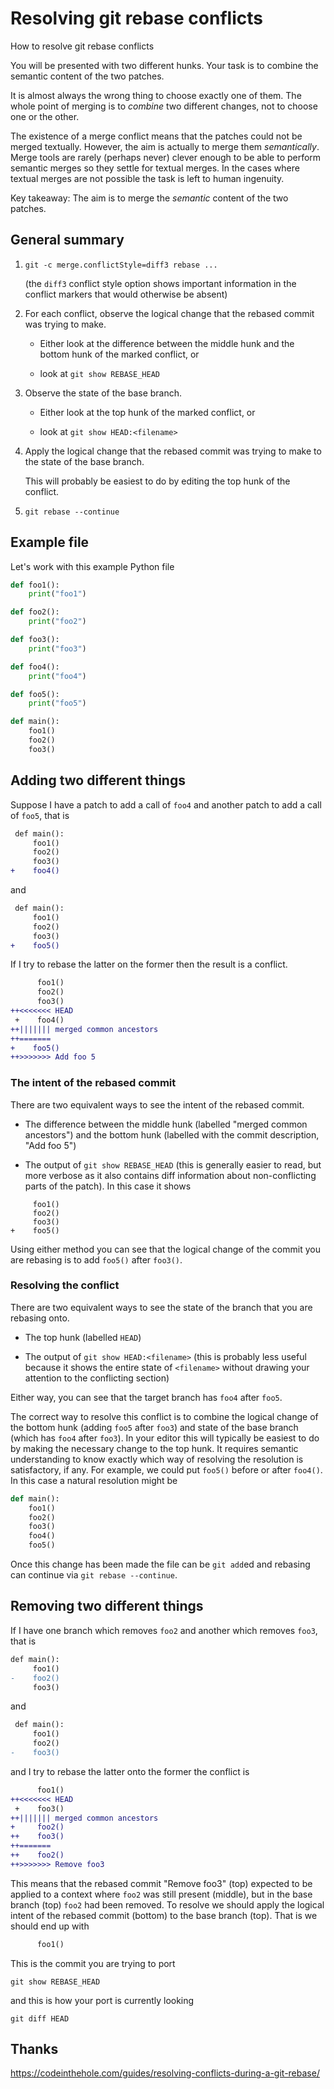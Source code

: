 # Resolving git rebase conflicts

How to resolve git rebase conflicts

You will be presented with two different hunks.  Your task is to
combine the semantic content of the two patches.

It is almost always the wrong thing to choose exactly one of them.
The whole point of merging is to *combine* two different changes, not
to choose one or the other.

The existence of a merge conflict means that the patches could not be
merged textually.  However, the aim is actually to merge them
*semantically*.  Merge tools are rarely (perhaps never) clever enough
to be able to perform semantic merges so they settle for textual
merges.  In the cases where textual merges are not possible the task
is left to human ingenuity.

Key takeaway: The aim is to merge the *semantic* content of the two
patches.

## General summary

1. `git -c merge.conflictStyle=diff3 rebase ...`

   (the `diff3` conflict style option shows important information in
   the conflict markers that would otherwise be absent)

2. For each conflict, observe the logical change that the rebased
   commit was trying to make.

   * Either look at the difference between the middle hunk and the bottom
     hunk of the marked conflict, or

   * look at `git show REBASE_HEAD`

3. Observe the state of the base branch.

   * Either look at the top hunk of the marked conflict, or

   * look at `git show HEAD:<filename>`

4. Apply the logical change that the rebased commit was trying to make
   to the state of the base branch.

   This will probably be easiest to do by editing the top hunk of the
   conflict.

5. `git rebase --continue`


## Example file

Let's work with this example Python file

```python
def foo1():
    print("foo1")

def foo2():
    print("foo2")

def foo3():
    print("foo3")

def foo4():
    print("foo4")

def foo5():
    print("foo5")

def main():
    foo1()
    foo2()
    foo3()
```

## Adding two different things

Suppose I have a patch to add a call of `foo4` and another patch to
add a call of `foo5`, that is

```diff
 def main():
     foo1()
     foo2()
     foo3()
+    foo4()
```
and

```diff
 def main():
     foo1()
     foo2()
     foo3()
+    foo5()
```

If I try to rebase the latter on the former then the result is a
conflict.

```diff
      foo1()
      foo2()
      foo3()
++<<<<<<< HEAD
 +    foo4()
++||||||| merged common ancestors
++=======
+    foo5()
++>>>>>>> Add foo 5
```

### The intent of the rebased commit

There are two equivalent ways to see the intent of the rebased commit.

* The difference between the middle hunk (labelled "merged common
  ancestors") and the bottom hunk (labelled with the commit
  description, "Add foo 5")

* The output of `git show REBASE_HEAD` (this is generally easier to
  read, but more verbose as it also contains diff information about
  non-conflicting parts of the patch).  In this case it shows

```
     foo1()
     foo2()
     foo3()
+    foo5()
```

Using either method you can see that the logical change of the commit
you are rebasing is to add `foo5()` after `foo3()`.

### Resolving the conflict

There are two equivalent ways to see the state of the branch that you
are rebasing onto.

* The top hunk (labelled `HEAD`)

* The output of `git show HEAD:<filename>` (this is probably less
  useful because it shows the entire state of `<filename>` without
  drawing your attention to the conflicting section)

Either way, you can see that the target branch has `foo4` after
`foo5`.


The correct way to resolve this conflict is to combine the logical
change of the bottom hunk (adding `foo5` after `foo3`) and state of
the base branch (which has `foo4` after `foo3`).  In your editor this
will typically be easiest to do by making the necessary change to the
top hunk.  It requires semantic understanding to know exactly which
way of resolving the resolution is satisfactory, if any.  For example,
we could put `foo5()` before or after `foo4()`.  In this case a
natural resolution might be

```python
def main():
    foo1()
    foo2()
    foo3()
    foo4()
    foo5()
```

Once this change has been made the file can be `git add`ed and
rebasing can continue via `git rebase --continue`.

## Removing two different things

If I have one branch which removes `foo2` and another which removes `foo3`, that is

```diff
def main():
     foo1()
-    foo2()
     foo3()
```
and
```diff
 def main():
     foo1()
     foo2()
-    foo3()
```

and I try to rebase the latter onto the former the conflict is


```diff
      foo1()
++<<<<<<< HEAD
 +    foo3()
++||||||| merged common ancestors
+     foo2()
++    foo3()
++=======
++    foo2()
++>>>>>>> Remove foo3
```

This means that the rebased commit "Remove foo3" (top) expected to be
applied to a context where `foo2` was still present (middle), but in
the base branch (top) `foo2` had been removed.  To resolve we should
apply the logical intent of the rebased commit (bottom) to the base
branch (top).  That is we should end up with

```diff
      foo1()
```


This is the commit you are trying to port

```
git show REBASE_HEAD
```

and this is how your port is currently looking

```
git diff HEAD
```




## Thanks

https://codeinthehole.com/guides/resolving-conflicts-during-a-git-rebase/
